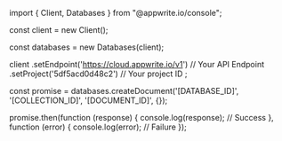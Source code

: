 import { Client,  Databases } from "@appwrite.io/console";

const client = new Client();

const databases = new Databases(client);

client
    .setEndpoint('https://cloud.appwrite.io/v1') // Your API Endpoint
    .setProject('5df5acd0d48c2') // Your project ID
;

const promise = databases.createDocument('[DATABASE_ID]', '[COLLECTION_ID]', '[DOCUMENT_ID]', {});

promise.then(function (response) {
    console.log(response); // Success
}, function (error) {
    console.log(error); // Failure
});